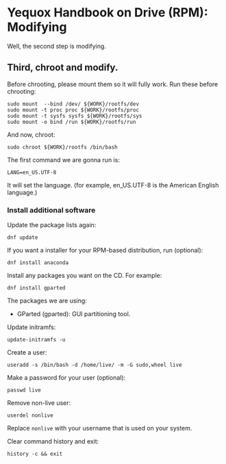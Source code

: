 # Yequox Handbook on Drive (RPM): Modifying
Well, the second step is modifying.
## Third, chroot and modify.
Before chrooting, please mount them so it will fully work.
Run these before chrooting:
```
sudo mount  --bind /dev/ ${WORK}/rootfs/dev
sudo mount -t proc proc ${WORK}/rootfs/proc
sudo mount -t sysfs sysfs ${WORK}/rootfs/sys
sudo mount -o bind /run ${WORK}/rootfs/run
```
And now, chroot:
```
sudo chroot ${WORK}/rootfs /bin/bash
```
The first command we are gonna run is:
```
LANG=en_US.UTF-8
```
It will set the language. (for example, en_US.UTF-8 is the American English language.)

### Install additional software
Update the package lists again:
```
dnf update
```
If you want a installer for your RPM-based distribution, run (optional):
```
dnf install anaconda
```
Install any packages you want on the CD. For example:
```
dnf install gparted
```
The packages we are using:

- GParted (gparted): GUI partitioning tool.
 
Update initramfs:
```
update-initramfs -u
```
Create a user:
```
useradd -s /bin/bash -d /home/live/ -m -G sudo,wheel live
```
Make a password for your user (optional):
```
passwd live
```
Remove non-live user:
```
userdel nonlive
```
Replace `nonlive` with your username that is used on your system.

Clear command history and exit:
```
history -c && exit
```
